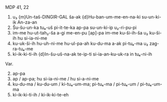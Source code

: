 MDP 41, 22

1. u₃ {m}Un-taš-DINGIR-GAL ša-ak {d}Hu-ban-um-me-en-na-ki su-un-ki-ik An-za-an
2. Šu-šu-un-ka tu₄-uš pi-it-te-ka ap-pa su-un-ki-ip u₂-ri-pu-pi
3. im-me hu-ut-tah₂-ša a-gi me-en-pu [ap]-pa im-me ku-ši-ih-ša u₂ ku-ši-ih hu si-ia-ni-me
4. ku-uk-ši-ih hu-uh-ni-me hu-ul-pa-ah ku-du-ma a-ak pi-tu₄-ma u₂ zag-ra-tu₄-me
5. ki-ik-ki-ti-ih {d}In-šu-uš-na-ak te-ip-ti si-ia-an-ku-uk-ra in tu₄-ni-ih

Var.

2. ap-pa
3. ap / ap-pa; hu si-ia-ni-me / hu si-a-ni-me
4. ku-du-ma / ku-du-um / ki-tu₄-um-ma; pi-tu₄-ma / pi-tu₄-um / pi-tu₄-um-ma
5. ki-ik-ki-ti-ih / ki-ik-ki-te-eh
